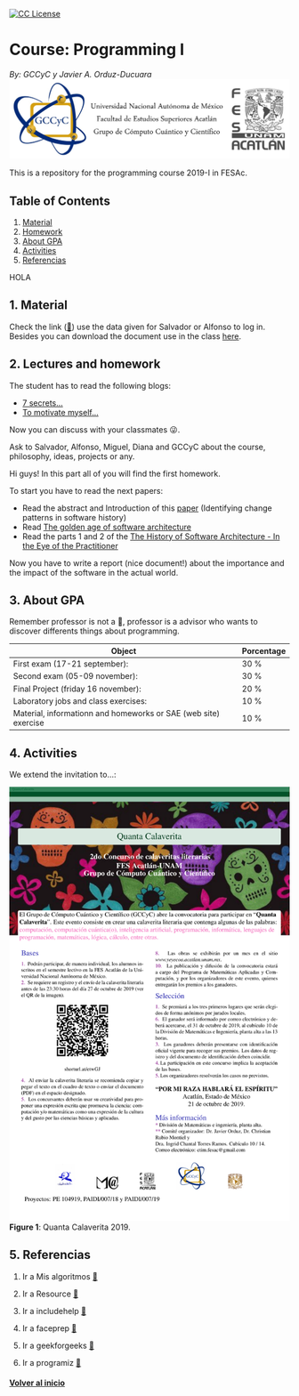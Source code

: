 <!-- badges -->
[license-badge]: https://img.shields.io/badge/Licencia-CC-orange
[license]: https://creativecommons.org/licenses/by-nc-sa/3.0/deed.es
[![CC License][license-badge]][license]
# Course: Programming I<a name="couproi"></a>
*By: GCCyC y Javier A. Orduz-Ducuara*
![width='80%'](figs/Header.jpg)

This is a repository for the programming course 2019-I in FESAc. 


## Table of Contents

1. [Material](#material)
2. [Homework](#homework)
3. [About GPA](#aboutgpa)
4. [Activities](#activities)
5. [Referencias](#referencias)

HOLA

## 1. Material  <a name="material"></a>
Check the link ([:link:](http://sae.acatlan.unam.mx/)) 
use the data given for Salvador or Alfonso to log in.
Besides you can download the document use in the class 
[here](https://www.dropbox.com/s/f5ats3j5liw0fqx/prgrmmng-I-clss.pdf?dl=0).


## 2. Lectures and homework <a name="homework"></a>
The student has to read the following blogs:
- [7 secrets...](https://www.codementor.io/codementorteam/7-secrets-to-staying-motivated-when-learning-to-code-a2dy7hqar) 
- [To motivate myself...](https://www.quora.com/What-can-I-do-to-motivate-myself-for-programming-regularly-for-4-6-hours)

Now you can discuss with your classmates :stuck_out_tongue_winking_eye:.

Ask to Salvador, Alfonso, Miguel, Diana and GCCyC about the course, philosophy, ideas, projects or any.


Hi guys! In this part all of you will find the first homework. 

To start you have to read the next papers:
- Read the abstract and Introduction of this [paper](https://arxiv.org/pdf/1307.1719.pdf) (Identifying change patterns in software history)
- Read [The golden age of software architecture](https://ieeexplore.ieee.org/document/1605176/)
- Read the parts 1 and 2 of the [The History of Software Architecture - In the Eye of the Practitioner](https://arxiv.org/pdf/1806.04055.pdf)

Now you have to write a report (nice document!) about the importance and the impact of the software in the actual world. 
<!---
Print and bring the document next August 15th (wednesday) to discuss in the class. :+1: 
--->


## 3. About GPA <a name="aboutgpa"></a>
Remember professor is not a :cop:, professor is a advisor who wants to discover differents things about 
programming.

   Object                                                         |  Porcentage  |
------------------------------------------------------------------| -------------|
  First exam (17-21 september):                 | 30 %         |
  Second exam (05-09 november):                 | 30 %         |
  Final Project (friday 16 november):                        | 20 %         | 
  Laboratory jobs and class exercises:                            | 10 %         |
  Material, informationn and homeworks or SAE (web site) exercise |10 %          |
  

## 4. Activities <a name="activities"></a>

We extend the invitation to...:

![width='40%'](figs/QuantaCalaverita.png)
**Figure 1**: Quanta Calaverita 2019. 

<!--
\centering
![width='80%'](figs/CTIM_2019_I.jpeg)
\raggedright
\tableofcontents
\clearpage
-->

## 5. Referencias <a name="referencias"></a>
1. Ir a Mis algoritmos [:link:](http://www.mis-algoritmos.com/)

2. Ir a Resource [:link:](https://www.w3resource.com/c-programming/programming-in-c.php)

3. Ir a includehelp [:link:](https://www.includehelp.com/c/)

4. Ir a faceprep [:link:](https://www.faceprep.in/c-programming-questions/)

5. Ir a geekforgeeks [:link:](https://www.geeksforgeeks.org/c-programming-language/)

6. Ir a programiz [:link:](https://www.programiz.com/c-programming)

#### [Volver al inicio](#couproi)




